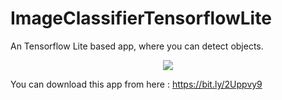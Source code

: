 # ImageClassifierTensorflowLite
 An Tensorflow Lite based app, where you can detect objects.
 
  <p align="center">
  <img  src="https://media.giphy.com/media/h7XzUYKEjdmDlZsCDH/giphy.gif">
</p>

You can download this app from here : https://bit.ly/2Uppvy9
